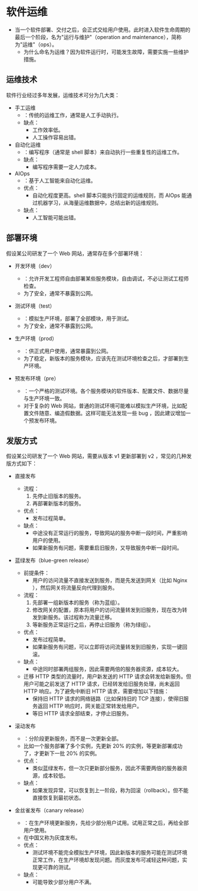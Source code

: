 # 软件运维

- 当一个软件部署、交付之后，会正式交给用户使用。此时进入软件生命周期的最后一个阶段，名为"运行与维护"（operation and maintenance），简称为"运维"（ops）。
  - 为什么命名为运维？因为软件运行时，可能发生故障，需要实施一些维护措施。

## 运维技术

软件行业经过多年发展，运维技术可分为几大类：
- 手工运维
  - ：传统的运维工作，通常是人工手动执行。
  - 缺点：
    - 工作效率低。
    - 人工操作容易出错。
- 自动化运维
  - ：编写程序（通常是 shell 脚本）来自动执行一些重复性的运维工作。
  - 缺点：
    - 编写程序需要一定人力成本。
- AIOps
  - ：基于人工智能来自动化运维。
  - 优点：
    - 自动化程度更高。shell 脚本只能执行固定的运维规则，而 AIOps 能通过机器学习，从海量运维数据中，总结出新的运维规则。
  - 缺点：
    - 人工智能可能出错。

## 部署环境

假设某公司研发了一个 Web 网站，通常存在多个部署环境：

- 开发环境（dev）
  - ：允许开发工程师自由部署某些服务模块，自由调试，不必让测试工程师检查。
  - 为了安全，通常不暴露到公网。

- 测试环境（test）
  - ：模拟生产环境，部署了全部模块，用于测试。
  - 为了安全，通常不暴露到公网。

- 生产环境（prod）
  - ：供正式用户使用，通常暴露到公网。
  - 为了稳定，新版本的服务模块，应该先在测试环境检查之后，才部署到生产环境。

- 预发布环境（pre）
  - ：一个严格的测试环境。各个服务模块的软件版本、配置文件、数据尽量与生产环境一致。
  - 对于复杂的 Web 网站，普通的测试环境可能难以模拟生产环境，比如配置文件随意、编造假数据。这样可能无法发现一些 bug ，因此建议增加一个预发布环境。

## 发版方式

假设某公司研发了一个 Web 网站，需要从版本 v1 更新部署到 v2 ，常见的几种发版方式如下：

- 直接发布
  - 流程：
    1. 先停止旧版本的服务。
    2. 再部署新版本的服务。
  - 优点：
    - 发布过程简单。
  - 缺点：
    - 中途没有正常运行的服务，导致网站的服务中断一段时间，严重影响用户的使用。
    - 如果新服务有问题，需要重启旧服务，又导致服务中断一段时间。

- 蓝绿发布（blue-green release）
  - 前提条件：
    - 用户的访问流量不直接发送到服务，而是先发送到网关（比如 Nginx ），然后网关将流量反向代理到服务。
  - 流程：
    1. 先部署一组新版本的服务（称为蓝组）。
    2. 修改网关的配置，原本将用户的访问流量转发到旧服务，现在改为转发到新服务。该过程称为流量迁移。
    3. 等新服务正常运行之后，再停止旧服务（称为绿组）。
  - 优点：
    - 发布过程简单。
    - 如果新服务有问题，可以立即将访问流量转发到旧服务，实现一键回滚。
  - 缺点：
    - 中途同时部署两组服务，因此需要两倍的服务器资源，成本较大。
  - 迁移 HTTP 类型的流量时，用户新发送的 HTTP 请求会转发给新服务。但用户可能之前发送了 HTTP 请求，已经转发给旧服务处理，尚未返回 HTTP 响应。为了避免中断旧 HTTP 请求，需要增加以下措施：
    - 保持旧 HTTP 请求的网络链路（比如保持旧的 TCP 连接），使得旧服务返回 HTTP 响应时，网关能正常转发给用户。
    - 等旧 HTTP 请求全部结束，才停止旧服务。

- 滚动发布
  - ：分阶段更新服务，而不是一次更新全部。
  - 比如一个服务部署了多个实例，先更新 20% 的实例，等更新部署成功了，才更新下一批 20% 的实例。
  - 优点：
    - 类似蓝绿发布，但一次只更新部分服务，因此不需要两倍的服务器资源，成本较低。
  - 缺点：
    - 如果发现异常，可以恢复到上一阶段，称为回滚（rollback）。但不能直接恢复到最初状态。

- 金丝雀发布（canary release）
  - ：在生产环境更新服务，先给少部分用户试用。试用正常之后，再给全部用户使用。
  - 在中国又称为灰度发布。
  - 优点：
    - 测试环境不能完全模拟生产环境，因此新版本的服务可能在测试环境正常工作，在生产环境却发现问题。而灰度发布可减轻这种问题，实现更可靠的测试。
  - 缺点：
    - 可能导致少部分用户不满。

